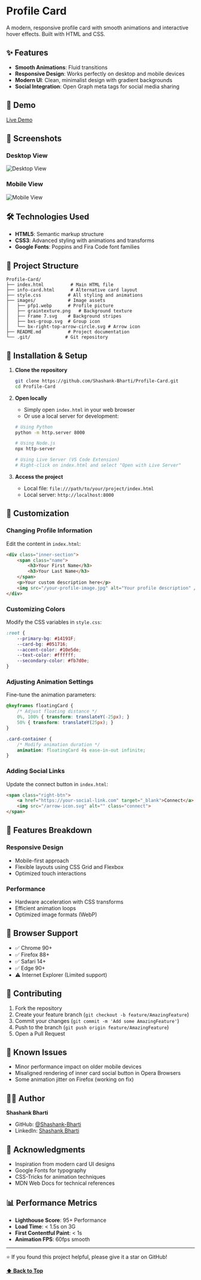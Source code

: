# Profile Card 

A modern, responsive profile card with smooth animations and interactive hover effects. Built with HTML and CSS.


## ✨ Features

- **Smooth Animations**: Fluid transitions 
- **Responsive Design**: Works perfectly on desktop and mobile devices
- **Modern UI**: Clean, minimalist design with gradient backgrounds
- **Social Integration**: Open Graph meta tags for social media sharing


## 🚀 Demo

[Live Demo](https://shashank-bharti.github.io/Profile-Card/)

## 📸 Screenshots

### Desktop View
![Desktop View](./images/desktop-view.png)

### Mobile View
![Mobile View](./images/mobile-view.png)


## 🛠️ Technologies Used

- **HTML5**: Semantic markup structure
- **CSS3**: Advanced styling with animations and transforms
- **Google Fonts**: Poppins and Fira Code font families

## 📁 Project Structure

```
Profile-Card/
├── index.html          # Main HTML file
├── info-card.html      # Alternative card layout
├── style.css          # All styling and animations
├── images/            # Image assets
│   ├── pfp1.webp      # Profile picture
│   ├── graintexture.png   # Background texture
│   ├── Frame 7.svg    # Background stripes
│   ├── bxs-group.svg  # Group icon
│   └── bx-right-top-arrow-circle.svg # Arrow icon
├── README.md          # Project documentation
└── .git/             # Git repository
```

## 🎯 Installation & Setup

1. **Clone the repository**
   ```bash
   git clone https://github.com/Shashank-Bharti/Profile-Card.git
   cd Profile-Card
   ```

2. **Open locally**
   - Simply open `index.html` in your web browser
   - Or use a local server for development:
   ```bash
   # Using Python
   python -m http.server 8000
   
   # Using Node.js
   npx http-server
   
   # Using Live Server (VS Code Extension)
   # Right-click on index.html and select "Open with Live Server"
   ```

3. **Access the project**
   - Local file: `file:///path/to/your/project/index.html`
   - Local server: `http://localhost:8000`

## 🎨 Customization

### Changing Profile Information

Edit the content in `index.html`:

```html
<div class="inner-section">
    <span class="name">
        <h3>Your First Name</h3>
        <h3>Your Last Name</h3>
    </span>
    <p>Your custom description here</p>
    <img src="/your-profile-image.jpg" alt="Your profile description" />
</div>
```

### Customizing Colors

Modify the CSS variables in `style.css`:

```css
:root {
    --primary-bg: #14191F;
    --card-bg: #051716;
    --accent-color: #10e5de;
    --text-color: #ffffff;
    --secondary-color: #fb7d0e;
}
```

### Adjusting Animation Settings

Fine-tune the animation parameters:

```css
@keyframes floatingCard {
    /* Adjust floating distance */
    0%, 100% { transform: translateY(-25px); }
    50% { transform: translateY(25px); }
}

.card-container {
    /* Modify animation duration */
    animation: floatingCard 4s ease-in-out infinite;
}
```

### Adding Social Links

Update the connect button in `index.html`:

```html
<span class="right-btn">
    <a href="https://your-social-link.com" target="_blank">Connect</a>
    <img src="/arrow-icon.svg" alt="" class="connect">
</span>
```

## 🔧 Features Breakdown


### Responsive Design
- Mobile-first approach
- Flexible layouts using CSS Grid and Flexbox
- Optimized touch interactions

### Performance
- Hardware acceleration with CSS transforms
- Efficient animation loops
- Optimized image formats (WebP)

## 📱 Browser Support

- ✅ Chrome 90+
- ✅ Firefox 88+
- ✅ Safari 14+
- ✅ Edge 90+
- ⚠️ Internet Explorer (Limited support)

## 🤝 Contributing

1. Fork the repository
2. Create your feature branch (`git checkout -b feature/AmazingFeature`)
3. Commit your changes (`git commit -m 'Add some AmazingFeature'`)
4. Push to the branch (`git push origin feature/AmazingFeature`)
5. Open a Pull Request

## 🐛 Known Issues

- Minor performance impact on older mobile devices
- Misaligned rendering of inner card social button in Opera Browsers
- Some animation jitter on Firefox (working on fix)


## 👨‍💻 Author

**Shashank Bharti**
- GitHub: [@Shashank-Bharti](https://github.com/Shashank-Bharti)
- LinkedIn: [Shashank Bharti](https://www.linkedin.com/in/shashank-bharti-iitp)

## 🙏 Acknowledgments

- Inspiration from modern card UI designs
- Google Fonts for typography
- CSS-Tricks for animation techniques
- MDN Web Docs for technical references

## 📊 Performance Metrics

- **Lighthouse Score**: 95+ Performance
- **Load Time**: < 1.5s on 3G
- **First Contentful Paint**: < 1s
- **Animation FPS**: 60fps smooth

---

⭐ If you found this project helpful, please give it a star on GitHub!

**[⬆ Back to Top](#profile-card---interactive-3d-card-animation)**
